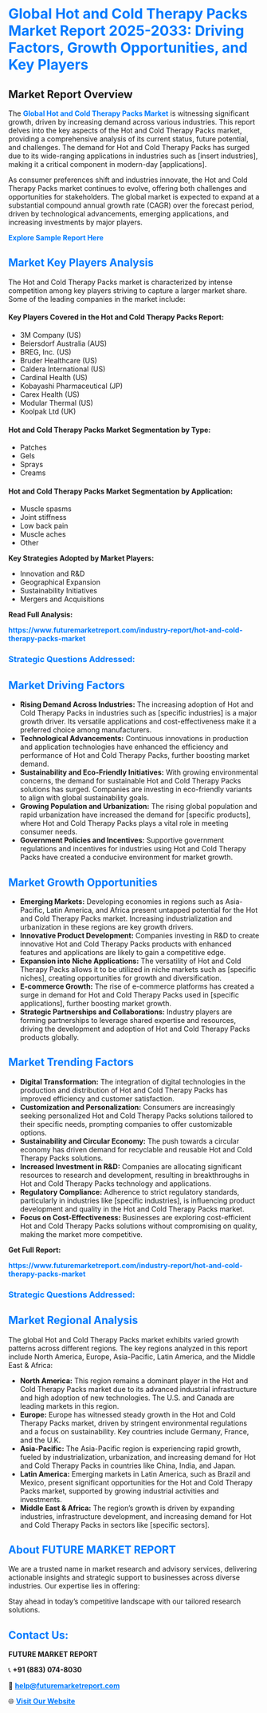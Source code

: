 <h1 style="color: #007BFF;">Global Hot and Cold Therapy Packs Market Report 2025-2033: Driving Factors, Growth Opportunities, and Key Players</h1>

<section id="overview">
<h2>Market Report Overview</h2>
<p>The <a href="https://www.futuremarketreport.com/industry-report/hot-and-cold-therapy-packs-market" style="color: #007BFF; text-decoration: none;"><strong>Global Hot and Cold Therapy Packs Market</strong></a> is witnessing significant growth, driven by increasing demand across various industries. This report delves into the key aspects of the Hot and Cold Therapy Packs market, providing a comprehensive analysis of its current status, future potential, and challenges. The demand for Hot and Cold Therapy Packs has surged due to its wide-ranging applications in industries such as [insert industries], making it a critical component in modern-day [applications].</p>
<p>As consumer preferences shift and industries innovate, the Hot and Cold Therapy Packs market continues to evolve, offering both challenges and opportunities for stakeholders. The global market is expected to expand at a substantial compound annual growth rate (CAGR) over the forecast period, driven by technological advancements, emerging applications, and increasing investments by major players.</p>
</section>

<section id="overview">
<p><a href="https://www.futuremarketreport.com/request-sample/reportId=52700" style="color: #007BFF; text-decoration: none;"><strong>Explore Sample Report Here</strong></a></p>
</section>

<section id="key-players">
<h2 style="color: #007BFF;">Market Key Players Analysis</h2>
<p>The Hot and Cold Therapy Packs market is characterized by intense competition among key players striving to capture a larger market share. Some of the leading companies in the market include:</p>
<h4>Key Players Covered in the Hot and Cold Therapy Packs Report:</h4>
<ul><li>3M Company (US)</li><li>Beiersdorf Australia (AUS)</li><li>BREG, Inc. (US)</li><li>Bruder Healthcare (US)</li><li>Caldera International (US)</li><li>Cardinal Health (US)</li><li>Kobayashi Pharmaceutical (JP)</li><li>Carex Health (US)</li><li>Modular Thermal (US)</li><li>Koolpak Ltd (UK)</li></ul>
<h4>Hot and Cold Therapy Packs Market Segmentation by Type:</h4>
<ul><li>Patches</li><li>Gels</li><li>Sprays</li><li>Creams</li></ul>

<h4>Hot and Cold Therapy Packs Market Segmentation by Application:</h4>
<ul><li>Muscle spasms</li><li>Joint stiffness</li><li>Low back pain</li><li>Muscle aches</li><li>Other</li></ul>
<p><strong>Key Strategies Adopted by Market Players:</strong></p>
<ul>
<li>Innovation and R&D</li>
<li>Geographical Expansion</li>
<li>Sustainability Initiatives</li>
<li>Mergers and Acquisitions</li>
</ul>
</section>

<section>
<p><strong>Read Full Analysis: </strong></p><a href="https://www.futuremarketreport.com/industry-report/hot-and-cold-therapy-packs-market" style="color: #007BFF; text-decoration: none;"><strong>https://www.futuremarketreport.com/industry-report/hot-and-cold-therapy-packs-market</strong></a>
<h3 style="color: #007BFF;">Strategic Questions Addressed:</h3>
</section>

<section id="driving-factors">
<h2 style="color: #007BFF;">Market Driving Factors</h2>
<ul>
<li><strong>Rising Demand Across Industries:</strong> The increasing adoption of Hot and Cold Therapy Packs in industries such as [specific industries] is a major growth driver. Its versatile applications and cost-effectiveness make it a preferred choice among manufacturers.</li>
<li><strong>Technological Advancements:</strong> Continuous innovations in production and application technologies have enhanced the efficiency and performance of Hot and Cold Therapy Packs, further boosting market demand.</li>
<li><strong>Sustainability and Eco-Friendly Initiatives:</strong> With growing environmental concerns, the demand for sustainable Hot and Cold Therapy Packs solutions has surged. Companies are investing in eco-friendly variants to align with global sustainability goals.</li>
<li><strong>Growing Population and Urbanization:</strong> The rising global population and rapid urbanization have increased the demand for [specific products], where Hot and Cold Therapy Packs plays a vital role in meeting consumer needs.</li>
<li><strong>Government Policies and Incentives:</strong> Supportive government regulations and incentives for industries using Hot and Cold Therapy Packs have created a conducive environment for market growth.</li>
</ul>
</section>

<section id="growth-opportunities">
<h2 style="color: #007BFF;">Market Growth Opportunities</h2>
<ul>
<li><strong>Emerging Markets:</strong> Developing economies in regions such as Asia-Pacific, Latin America, and Africa present untapped potential for the Hot and Cold Therapy Packs market. Increasing industrialization and urbanization in these regions are key growth drivers.</li>
<li><strong>Innovative Product Development:</strong> Companies investing in R&D to create innovative Hot and Cold Therapy Packs products with enhanced features and applications are likely to gain a competitive edge.</li>
<li><strong>Expansion into Niche Applications:</strong> The versatility of Hot and Cold Therapy Packs allows it to be utilized in niche markets such as [specific niches], creating opportunities for growth and diversification.</li>
<li><strong>E-commerce Growth:</strong> The rise of e-commerce platforms has created a surge in demand for Hot and Cold Therapy Packs used in [specific applications], further boosting market growth.</li>
<li><strong>Strategic Partnerships and Collaborations:</strong> Industry players are forming partnerships to leverage shared expertise and resources, driving the development and adoption of Hot and Cold Therapy Packs products globally.</li>
</ul>
</section>

<section id="trending-factors">
<h2 style="color: #007BFF;">Market Trending Factors</h2>
<ul>
<li><strong>Digital Transformation:</strong> The integration of digital technologies in the production and distribution of Hot and Cold Therapy Packs has improved efficiency and customer satisfaction.</li>
<li><strong>Customization and Personalization:</strong> Consumers are increasingly seeking personalized Hot and Cold Therapy Packs solutions tailored to their specific needs, prompting companies to offer customizable options.</li>
<li><strong>Sustainability and Circular Economy:</strong> The push towards a circular economy has driven demand for recyclable and reusable Hot and Cold Therapy Packs solutions.</li>
<li><strong>Increased Investment in R&D:</strong> Companies are allocating significant resources to research and development, resulting in breakthroughs in Hot and Cold Therapy Packs technology and applications.</li>
<li><strong>Regulatory Compliance:</strong> Adherence to strict regulatory standards, particularly in industries like [specific industries], is influencing product development and quality in the Hot and Cold Therapy Packs market.</li>
<li><strong>Focus on Cost-Effectiveness:</strong> Businesses are exploring cost-efficient Hot and Cold Therapy Packs solutions without compromising on quality, making the market more competitive.</li>
</ul>
</section>

<section>
<p><strong>Get Full Report: </strong></p><a href="https://www.futuremarketreport.com/industry-report/hot-and-cold-therapy-packs-market" style="color: #007BFF; text-decoration: none;"><strong>https://www.futuremarketreport.com/industry-report/hot-and-cold-therapy-packs-market</strong></a>
<h3 style="color: #007BFF;">Strategic Questions Addressed:</h3>
</section>


<section id="regional-analysis">
<h2 style="color: #007BFF;">Market Regional Analysis</h2>
<p>The global Hot and Cold Therapy Packs market exhibits varied growth patterns across different regions. The key regions analyzed in this report include North America, Europe, Asia-Pacific, Latin America, and the Middle East & Africa:</p>
<ul>
<li><strong>North America:</strong> This region remains a dominant player in the Hot and Cold Therapy Packs market due to its advanced industrial infrastructure and high adoption of new technologies. The U.S. and Canada are leading markets in this region.</li>
<li><strong>Europe:</strong> Europe has witnessed steady growth in the Hot and Cold Therapy Packs market, driven by stringent environmental regulations and a focus on sustainability. Key countries include Germany, France, and the U.K.</li>
<li><strong>Asia-Pacific:</strong> The Asia-Pacific region is experiencing rapid growth, fueled by industrialization, urbanization, and increasing demand for Hot and Cold Therapy Packs in countries like China, India, and Japan.</li>
<li><strong>Latin America:</strong> Emerging markets in Latin America, such as Brazil and Mexico, present significant opportunities for the Hot and Cold Therapy Packs market, supported by growing industrial activities and investments.</li>
<li><strong>Middle East & Africa:</strong> The region’s growth is driven by expanding industries, infrastructure development, and increasing demand for Hot and Cold Therapy Packs in sectors like [specific sectors].</li>
</ul>
</section>

<footer>
<h2 style="color: #007BFF;">About FUTURE MARKET REPORT</h2>
<p>We are a trusted name in market research and advisory services, delivering actionable insights and strategic support to businesses across diverse industries. Our expertise lies in offering:</p>

<p>Stay ahead in today’s competitive landscape with our tailored research solutions.</p>

<h2 style="color: #007BFF;">Contact Us:</h2>
<p><strong>FUTURE MARKET REPORT</strong></p>
<p>📞 <strong>+91 (883) 074-8030</strong></p>
<p>📧 <strong><a href="mailto:help@futuremarketreport.com" style="color: #007BFF;">help@futuremarketreport.com</a></strong></p>
<p>🌐 <strong><a href="https://www.futuremarketreport.com/" style="color: #007BFF;">Visit Our Website</a></strong></p>
</footer>
